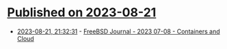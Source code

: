 # [Published on 2023-08-21](index.md)

* [2023-08-21, 21:32:31](https://lobste.rs/s/65fpej/freebsd_journal_2023_07_08_containers) - [FreeBSD Journal - 2023 07-08 - Containers and Cloud](https://freebsdfoundation.org/past-issues/containers-and-cloud/)
